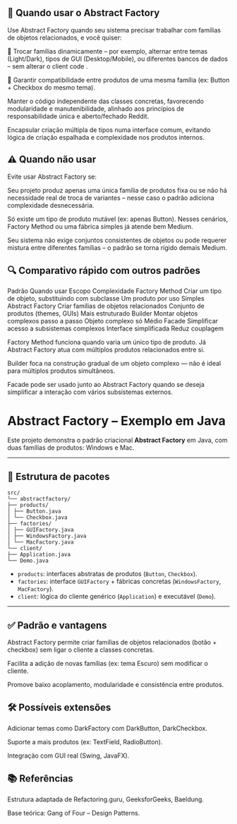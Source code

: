 ## 📌 Quando usar o Abstract Factory
Use Abstract Factory quando seu sistema precisar trabalhar com famílias de objetos relacionados, e você quiser:

🔄 Trocar famílias dinamicamente – por exemplo, alternar entre temas (Light/Dark), tipos de GUI (Desktop/Mobile), ou diferentes bancos de dados – sem alterar o client code
.

🧩 Garantir compatibilidade entre produtos de uma mesma família (ex: Button + Checkbox do mesmo tema).

Manter o código independente das classes concretas, favorecendo modularidade e manutenibilidade, alinhado aos princípios de responsabilidade única e aberto/fechado 
Reddit.

Encapsular criação múltipla de tipos numa interface comum, evitando lógica de criação espalhada e complexidade nos produtos internos.

## ⚠️ Quando não usar
Evite usar Abstract Factory se:

Seu projeto produz apenas uma única família de produtos fixa ou se não há necessidade real de troca de variantes – nesse caso o padrão adiciona complexidade desnecessária.

Só existe um tipo de produto mutável (ex: apenas Button). Nesses cenários, Factory Method ou uma fábrica simples já atende bem 
Medium.

Seu sistema não exige conjuntos consistentes de objetos ou pode requerer mistura entre diferentes famílias – o padrão se torna rígido demais 
Medium.

## 🔍 Comparativo rápido com outros padrões
Padrão	Quando usar	Escopo	Complexidade
Factory Method	Criar um tipo de objeto, substituindo com subclasse	Um produto por uso	Simples
Abstract Factory	Criar famílias de objetos relacionados	Conjunto de produtos (themes, GUIs)	Mais estruturado
Builder	Montar objetos complexos passo a passo	Objeto complexo só	Médio
Facade	Simplificar acesso a subsistemas complexos	Interface simplificada	Reduz couplagem

Factory Method funciona quando varia um único tipo de produto. Já Abstract Factory atua com múltiplos produtos relacionados entre si.

Builder foca na construção gradual de um objeto complexo — não é ideal para múltiplos produtos simultâneos.

Facade pode ser usado junto ao Abstract Factory quando se deseja simplificar a interação com vários subsistemas externos.

# Abstract Factory – Exemplo em Java

Este projeto demonstra o padrão criacional **Abstract Factory** em Java, com duas famílias de produtos: Windows e Mac.

---

## 📁 Estrutura de pacotes

	src/
	└── abstractfactory/
	├── products/
	│ ├── Button.java
	│ └── Checkbox.java
	├── factories/
	│ ├── GUIFactory.java
	│ ├── WindowsFactory.java
	│ └── MacFactory.java
	└── client/
	├── Application.java
	└── Demo.java
	

- `products`: interfaces abstratas de produtos (`Button`, `Checkbox`).
- `factories`: interface `GUIFactory` + fábricas concretas (`WindowsFactory`, `MacFactory`).
- `client`: lógica do cliente genérico (`Application`) e executável (`Demo`).

---

## ✅ Padrão e vantagens
Abstract Factory permite criar famílias de objetos relacionados (botão + checkbox) sem ligar o cliente a classes concretas.

Facilita a adição de novas famílias (ex: tema Escuro) sem modificar o cliente.

Promove baixo acoplamento, modularidade e consistência entre produtos.

## 🛠️ Possíveis extensões
Adicionar temas como DarkFactory com DarkButton, DarkCheckbox.

Suporte a mais produtos (ex: TextField, RadioButton).

Integração com GUI real (Swing, JavaFX).

## 📚 Referências
Estrutura adaptada de Refactoring.guru, GeeksforGeeks, Baeldung.

Base teórica: Gang of Four – Design Patterns.